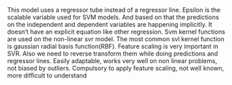 This model uses a regressor tube instead of a regressor line. Epsilon is the scalable variable used for SVM models. And based on that the predictions on the independent and dependent variables are happening implicitly. It doesn’t have an explicit equation like other regression.
Svm kernel functions are used on the non-linear svr model. The most common svl kernel function is gaussian radial basis function(RBF).
Feature scaling is very important in SVR. Also we need to reverse transform them while doing predictions and regressor lines.
Easily adaptable, works very well on non linear problems, not biased by outliers. Compulsory to apply feature scaling, not
well known, more difficult to understand



